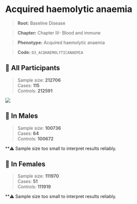 # Acquired haemolytic anaemia

> **Root:** Baseline Disease  

> **Chapter:** Chapter III- Blood and immune  

> **Phenotype:** Acquired haemolytic anaemia  

> **Code:** `D3_ACQHAEMOLYTICANAEMIA`

## 🧪 All Participants  
> Sample size: **212706**  
> Cases: **115**  
> Controls: **212591**
<img src="/Disease/Figures/ALL/Incidence/D3_ACQHAEMOLYTICANAEMIA.png"/>
<CsvTable src="/Disease/Data/ALL/Incidence/COX_D3_ACQHAEMOLYTICANAEMIA.csv" label="🔍 View full results" />

## 👨 In Males  
> Sample size: **100736**  
> Cases: **64**  
> Controls: **100672**

**⚠️ Sample size too small to interpret results reliably.


## 👩 In Females  
> Sample size: **111970**  
> Cases: **51**  
> Controls: **111919**

**⚠️ Sample size too small to interpret results reliably.

